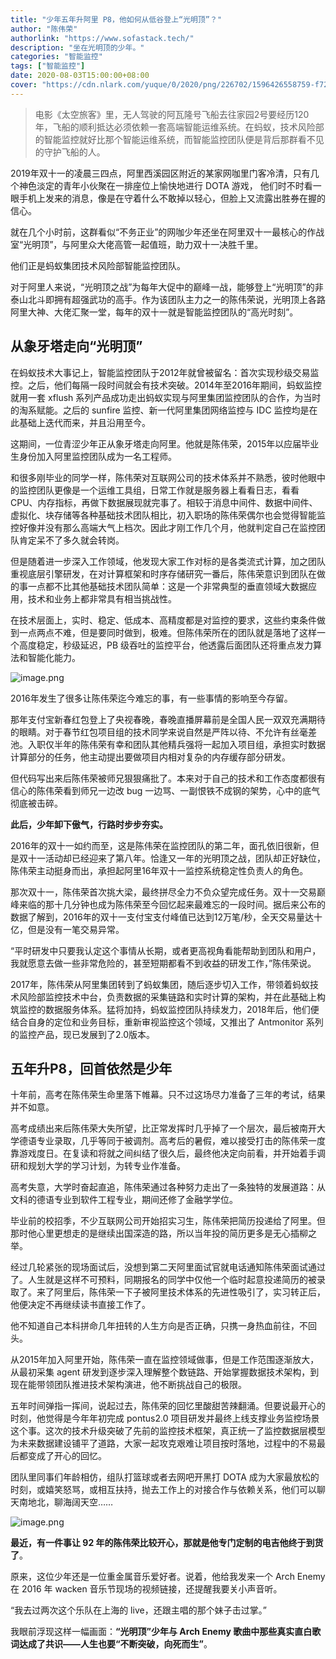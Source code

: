 ```yaml
---
title: "少年五年升阿里 P8，他如何从低谷登上“光明顶”？"
author: "陈伟荣"
authorlink: "https://www.sofastack.tech/"
description: "坐在光明顶的少年。"
categories: "智能监控"
tags: ["智能监控"]
date: 2020-08-03T15:00:00+08:00
cover: "https://cdn.nlark.com/yuque/0/2020/png/226702/1596426558759-f72a9872-0d59-4482-b6bc-3a8b34342341.png"
---
```


> 电影《太空旅客》里，无人驾驶的阿瓦隆号飞船去往家园2号要经历120年，飞船的顺利抵达必须依赖一套高端智能运维系统。在蚂蚁，技术风险部的智能监控就好比那个智能运维系统，而智能监控团队便是背后那群看不见的守护飞船的人。

2019年双十一的凌晨三四点，阿里西溪园区附近的某家网咖里门客冷清，只有几个神色淡定的青年小伙聚在一排座位上愉快地进行 DOTA 游戏， 他们时不时看一眼手机上发来的消息，像是在守着什么不敢掉以轻心，但脸上又流露出胜券在握的信心。

就在几个小时前，这群看似“不务正业”的网咖少年还坐在阿里双十一最核心的作战室“光明顶”，与阿里众大佬高管一起值班，助力双十一决胜千里。

他们正是蚂蚁集团技术风险部智能监控团队。

对于阿里人来说，“光明顶之战”为每年大促中的巅峰一战，能够登上“光明顶”的非泰山北斗即拥有超强武功的高手。作为该团队主力之一的陈伟荣说，光明顶上各路阿里大神、大佬汇聚一堂，每年的双十一就是智能监控团队的“高光时刻”。

## 从象牙塔走向“光明顶”

在蚂蚁技术大事记上，智能监控团队于2012年就曾被留名：首次实现秒级交易监控。之后，他们每隔一段时间就会有技术突破。2014年至2016年期间，蚂蚁监控就用一套 xflush 系列产品成功走出蚂蚁实现与阿里集团监控团队的合作，为当时的淘系赋能。之后的 sunfire 监控、新一代阿里集团网络监控与 IDC 监控均是在此基础上迭代而来，并且沿用至今。

这期间，一位青涩少年正从象牙塔走向阿里。他就是陈伟荣，2015年以应届毕业生身份加入阿里监控团队成为一名工程师。

和很多刚毕业的同学一样，陈伟荣对互联网公司的技术体系并不熟悉，彼时他眼中的监控团队更像是一个运维工具组，日常工作就是服务器上看看日志，看看 CPU、内存指标，再做下数据展现就完事了。相较于消息中间件、数据中间件、虚拟化、块存储等各种基础技术团队相比，初入职场的陈伟荣偶尔也会觉得智能监控好像并没有那么高端大气上档次。因此才刚工作几个月，他就判定自己在监控团队肯定呆不了多久就会转岗。

但是随着进一步深入工作领域，他发现大家工作对标的是各类流式计算，加之团队重视底层引擎研发，在对计算框架和时序存储研究一番后，陈伟荣意识到团队在做的事一点都不比其他基础技术团队简单：这是一个非常典型的垂直领域大数据应用，技术和业务上都非常具有相当挑战性。

在技术层面上，实时、稳定、低成本、高精度都是对监控的要求，这些约束条件做到一点两点不难，但是要同时做到，极难。但陈伟荣所在的团队就是落地了这样一个高度稳定，秒级延迟，PB 级吞吐的监控平台，他透露后面团队还将重点发力算法和智能化能力。

![image.png](https://cdn.nlark.com/yuque/0/2020/png/226702/1595994897381-8dcd5744-6de9-476e-b1a1-aefc14011fe3.png)

2016年发生了很多让陈伟荣迄今难忘的事，有一些事情的影响至今存留。

那年支付宝新春红包登上了央视春晚，春晚直播屏幕前是全国人民一双双充满期待的眼睛。对于春节红包项目组的技术同学来说自然是严阵以待、不允许有丝毫差池。入职仅半年的陈伟荣有幸和团队其他精兵强将一起加入项目组，承担实时数据计算部分的任务，他主动提出要做项目内相对复杂的内存缓存部分研发。

但代码写出来后陈伟荣被师兄狠狠痛批了。本来对于自己的技术和工作态度都很有信心的陈伟荣看到师兄一边改 bug 一边骂、一副恨铁不成钢的架势，心中的底气彻底被击碎。

**此后，少年卸下傲气，行路时步步夯实。**

2016年的双十一如约而至，这是陈伟荣在监控团队的第二年，面孔依旧很新，但是双十一活动却已经迎来了第八年。恰逢又一年的光明顶之战，团队却正好缺位，陈伟荣主动挺身而出，承担起阿里16年双十一监控系统稳定性负责人的角色。

那次双十一，陈伟荣首次挑大梁，最终拼尽全力不负众望完成任务。双十一交易巅峰来临的那十几分钟也成为陈伟荣至今回忆起来最难忘的一段时间。据后来公布的数据了解到，2016年的双十一支付宝支付峰值已达到12万笔/秒，全天交易量达十亿，但是没有一笔交易异常。

“平时研发中只要我认定这个事情从长期，或者更高视角看能帮助到团队和用户，我就愿意去做一些非常危险的，甚至短期都看不到收益的研发工作，”陈伟荣说。

2017年，陈伟荣从阿里集团转到了蚂蚁集团，随后逐步切入工作，带领着蚂蚁技术风险部监控技术中台，负责数据的采集链路和实时计算的架构，并在此基础上构筑监控的数据服务体系。猛将加持，蚂蚁监控团队持续发力，2018年后，他们便结合自身的定位和业务目标，重新审视监控这个领域，又推出了 Antmonitor 系列的监控产品，现已发展到了2.0版本。 

## 五年升P8，回首依然是少年

十年前，高考在陈伟荣生命里落下帷幕。只不过这场尽力准备了三年的考试，结果并不如意。

高考成绩出来后陈伟荣大失所望，比正常发挥时几乎掉了一个层次，最后被南开大学德语专业录取，几乎等同于被调剂。高考后的暑假，难以接受打击的陈伟荣一度靠游戏度日。在复读和将就之间纠结了很久后，最终他决定向前看，并开始着手调研和规划大学的学习计划，为转专业作准备。

高考失意，大学时奋起直追，陈伟荣通过各种努力走出了一条独特的发展道路：从文科的德语专业到软件工程专业，期间还修了金融学学位。

毕业前的校招季，不少互联网公司开始招实习生，陈伟荣把简历投递给了阿里。但那时他心里更想走的是继续出国深造的路，所以当年投的简历更多是无心插柳之举。

经过几轮紧张的现场面试后，没想到第二天阿里面试官就电话通知陈伟荣面试通过了。人生就是这样不可预料，同期报名的同学中仅他一个临时起意投递简历的被录取了。来了阿里后，陈伟荣一下子被阿里技术体系的先进性吸引了，实习转正后，他便决定不再继续读书直接工作了。

他不知道自己本科拼命几年扭转的人生方向是否正确，只携一身热血前往，不回头。

从2015年加入阿里开始，陈伟荣一直在监控领域做事，但是工作范围逐渐放大，从最初采集 agent 研发到逐步深入理解整个数链路、开始掌握数据技术架构，到现在能带领团队推进技术架构演进，他不断挑战自己的极限。

五年时间弹指一挥间，说起过去，陈伟荣的回忆里酸甜苦辣翻涌。但要说最开心的时刻，他觉得是今年年初完成 pontus2.0 项目研发并最终上线支撑业务监控场景这个事。这次的技术升级突破了先前的监控技术框架，真正统一了监控数据层模型为未来数据建设铺平了道路，大家一起攻克艰难让项目按时落地，过程中的不易最后都变成了开心的回忆。

团队里同事们年龄相仿，组队打篮球或者去网吧开黑打 DOTA 成为大家最放松的时刻，或嬉笑怒骂，或相互扶持，抛去工作上的对接合作与依赖关系，他们可以聊天南地北，聊海阔天空……

![image.png](https://cdn.nlark.com/yuque/0/2020/png/226702/1595995140709-071158b9-e486-4642-b908-952e2f0c9e9c.png)

**最近，有一件事让 92 年的陈伟荣比较开心，那就是他专门定制的电吉他终于到货了**。

原来，这位少年还是一位重金属音乐爱好者。说着，他给我发来一个 Arch Enemy 在 2016 年 wacken 音乐节现场的视频链接，还提醒我要关小声音听。

“我去过两次这个乐队在上海的 live，还跟主唱的那个妹子击过掌。”

我眼前浮现这样一幅画面：**“光明顶”少年与 Arch Enemy 歌曲中那些真实直白歌词达成了共识——人生也要“不断突破，向死而生”**。
